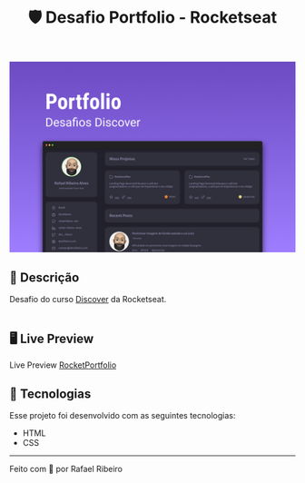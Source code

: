 <h1 align="center">
 🛡 Desafio Portfolio - Rocketseat
</h1>

<br>

![Resultado final do projeto](https://github.com/rafaelribeiro-dev/rocketportfolio/blob/main/assets/cover.png)

## 📝 Descrição

Desafio do curso [Discover](https://app.rocketseat.com.br/discover) da Rocketseat. </br></br>

## 🖥 Live Preview

Live Preview [RocketPortfolio](https://rafaelribeiro-dev.github.io/rocketportfolio)

## 🚀 Tecnologias

Esse projeto foi desenvolvido com as seguintes tecnologias:

- HTML
- CSS

---

Feito com 💜 por Rafael Ribeiro
